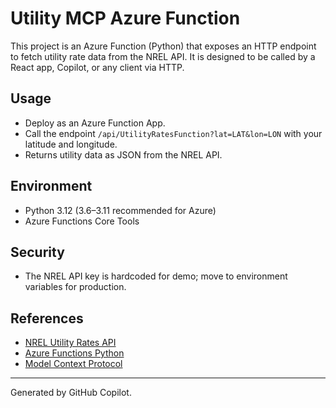 # Utility MCP Azure Function

This project is an Azure Function (Python) that exposes an HTTP endpoint to fetch utility rate data from the NREL API. It is designed to be called by a React app, Copilot, or any client via HTTP.

## Usage
- Deploy as an Azure Function App.
- Call the endpoint `/api/UtilityRatesFunction?lat=LAT&lon=LON` with your latitude and longitude.
- Returns utility data as JSON from the NREL API.

## Environment
- Python 3.12 (3.6–3.11 recommended for Azure)
- Azure Functions Core Tools

## Security
- The NREL API key is hardcoded for demo; move to environment variables for production.

## References
- [NREL Utility Rates API](https://developer.nrel.gov/docs/energy-apis/utility-rates-v3/)
- [Azure Functions Python](https://learn.microsoft.com/azure/azure-functions/functions-reference-python)
- [Model Context Protocol](https://modelcontextprotocol.io/llms-full.txt)

---
Generated by GitHub Copilot.

